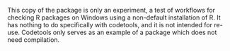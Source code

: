 

This copy of the package is only an experiment, a test of workflows for
checking R packages on Windows using a non-default installation of R.  It
has nothing to do specifically with codetools, and it is not intended for
re-use. Codetools only serves as an example of a package which does not need
compilation.

